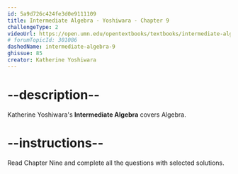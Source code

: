 ```yaml
---
id: 5a9d726c424fe3d0e9111109
title: Intermediate Algebra - Yoshiwara - Chapter 9
challengeType: 2
videoUrl: https://open.umn.edu/opentextbooks/textbooks/intermediate-algebra-2020
# forumTopicId: 301086
dashedName: intermediate-algebra-9
ghissue: 85
creator: Katherine Yoshiwara 
---
```


# --description--

Katherine Yoshiwara's __Intermediate Algebra__ covers Algebra.

# --instructions--

Read Chapter Nine and complete all the questions with selected solutions.